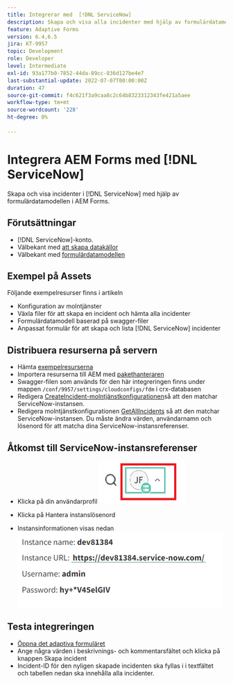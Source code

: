```yaml
---
title: Integrerar med  [!DNL ServiceNow]
description: Skapa och visa alla incidenter med hjälp av formulärdatamodell.
feature: Adaptive Forms
version: 6.4,6.5
jira: KT-9957
topic: Development
role: Developer
level: Intermediate
exl-id: 93a177b0-7852-44da-89cc-836d127be4e7
last-substantial-update: 2022-07-07T00:00:00Z
duration: 47
source-git-commit: f4c621f3a9caa8c2c64b8323312343fe421a5aee
workflow-type: tm+mt
source-wordcount: '228'
ht-degree: 0%

---
```


# Integrera AEM Forms med [!DNL ServiceNow]

Skapa och visa incidenter i [!DNL ServiceNow] med hjälp av formulärdatamodellen i AEM Forms.

## Förutsättningar

* [!DNL ServiceNow]-konto.
* Välbekant med [att skapa datakällor](https://experienceleague.adobe.com/docs/experience-manager-learn/forms/ic-web-channel-tutorial/parttwo.html)
* Välbekant med [formulärdatamodellen](https://experienceleague.adobe.com/docs/experience-manager-65/forms/form-data-model/create-form-data-models.html)

## Exempel på Assets

Följande exempelresurser finns i artikeln

* Konfiguration av molntjänster
* Växla filer för att skapa en incident och hämta alla   incidenter
* Formulärdatamodell baserad på swagger-filer
* Anpassat formulär för att skapa och lista [!DNL ServiceNow] incidenter

## Distribuera resurserna på servern

* Hämta [exempelresurserna](assets/service-now.zip)
* Importera resurserna till AEM med [pakethanteraren](http://localhost:4502/crx/packmgr/index.jsp)
* Swagger-filen som används för den här integreringen finns under mappen ```/conf/9957/settings/cloudconfigs/fdm``` i crx-databasen
* Redigera [CreateIncident-molntjänstkonfigurationen](http://localhost:4502/mnt/overlay/fd/fdm/gui/components/admin/fdmcloudservice/properties.html?item=%2Fconf%2F9957%2Fsettings%2Fcloudconfigs%2Ffdm%2Fcreateincident)så att den matchar ServiceNow-instansen.
* Redigera molntjänstkonfigurationen [GetAllIncidents](http://localhost:4502/mnt/overlay/fd/fdm/gui/components/admin/fdmcloudservice/properties.html?item=%2Fconf%2F9957%2Fsettings%2Fcloudconfigs%2Ffdm%2Fgetallincidents) så att den matchar ServiceNow-instansen. Du måste ändra värden, användarnamn och lösenord för att matcha dina ServiceNow-instansreferenser.

## Åtkomst till ServiceNow-instansreferenser

* Klicka på din användarprofil
  ![klicka på användarprofilen](assets/snow-1.png)

* Klicka på Hantera instanslösenord
* Instansinformationen visas nedan
  ![instansinformation](assets/snow-3.png)

## Testa integreringen

* [Öppna det adaptiva formuläret](http://localhost:4502/content/dam/formsanddocuments/create-incident-in-service-now/jcr:content?wcmmode=disabled)
* Ange några värden i beskrivnings- och kommentarsfältet och klicka på knappen Skapa incident
* Incident-ID för den nyligen skapade incidenten ska fyllas i i textfältet och tabellen nedan ska innehålla alla incidenter.
